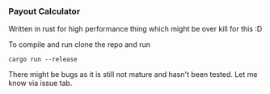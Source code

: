 ### Payout Calculator


Written in rust for high performance thing which might be over kill for this :D


To compile and run clone the repo and run 

```
cargo run --release
```


There might be bugs as it is still not mature and hasn't been tested. Let me know via issue tab.

